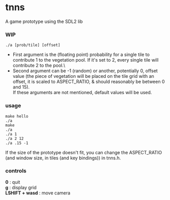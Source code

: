 # tnns
A game prototype using the SDL2 lib

### WIP
```
./a [prob/tile] [offset]
```
- First argument is the (floating point) probability for a single tile to contribute 1 to the vegetation pool. If it's set to 2, every single tile will contribute 2 to the pool.\
- Second argument can be -1 (random) or another, potentially 0, offset value (the piece of vegetation will be placed on the tile grid with an offset, it is scaled to ASPECT_RATIO, & should reasonably be between 0 and 15).\
If these arguments are not mentioned, default values will be used.

### usage
```
make hello
./a
make
./a
./a 1
./a 2 12
./a .15 -1
```
If the size of the prototype doesn't fit, you can change the ASPECT_RATIO (and window size, in tiles (and key bindings)) in tnns.h.

### controls
**0** : quit\
**g** : display grid\
**LSHIFT + wasd** : move camera
